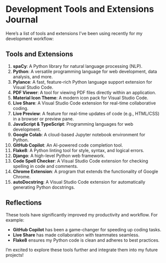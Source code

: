 # Development Tools and Extensions Journal

Here’s a list of tools and extensions I’ve been using recently for my development workflow:

## Tools and Extensions

1. **spaCy**: A Python library for natural language processing (NLP).
2. **Python**: A versatile programming language for web development, data analysis, and more.
3. **Pylance**: A fast, feature-rich Python language support extension for Visual Studio Code.
4. **PDF Viewer**: A tool for viewing PDF files directly within an application.
5. **Material Icon Theme**: A modern icon pack for Visual Studio Code.
6. **Live Share**: A Visual Studio Code extension for real-time collaborative coding.
7. **Live Preview**: A feature for real-time updates of code (e.g., HTML/CSS) in a browser or preview pane.
8. **JavaScript & TypeScript**: Programming languages for web development.
9. **Google Colab**: A cloud-based Jupyter notebook environment for Python.
10. **GitHub Copilot**: An AI-powered code completion tool.
11. **Flake8**: A Python linting tool for style, syntax, and logical errors.
12. **Django**: A high-level Python web framework.
13. **Code Spell Checker**: A Visual Studio Code extension for checking spelling in code and comments.
14. **Chrome Extension**: A program that extends the functionality of Google Chrome.
15. **autoDocstring**: A Visual Studio Code extension for automatically generating Python docstrings.

## Reflections

These tools have significantly improved my productivity and workflow. For example:
- **GitHub Copilot** has been a game-changer for speeding up coding tasks.
- **Live Share** has made collaboration with teammates seamless.
- **Flake8** ensures my Python code is clean and adheres to best practices.

I’m excited to explore these tools further and integrate them into my future projects!
